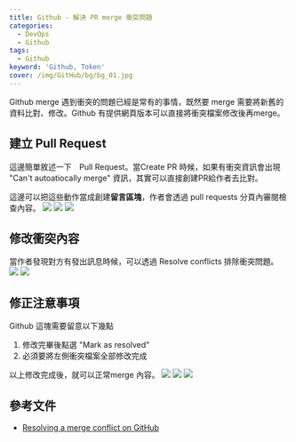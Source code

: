 ```yaml
---
title: Github - 解決 PR merge 衝突問題
categories: 
  - DevOps
  - Github
tags: 
  - Github
keyword: 'Github, Token'
cover: /img/GitHub/bg/bg_01.jpg
---
```

Github merge 遇到衝突的問題已經是常有的事情，既然要 merge 需要將新舊的資料比對、修改。Github 有提供網頁版本可以直接將衝突檔案修改後再merge。

## 建立 Pull Request
這邊簡單敘述一下　Pull Request。當Create PR 時候，如果有衝突資訊會出現 "Can't autoatiocally merge" 資訊，其實可以直接創建PR給作者去比對。

這邊可以把這些動作當成創建**留言區塊**，作者會透過 pull requests 分頁內審閱檢查內容。
![](/image/20221016_15-32-44.png)
![](/image/20221016_15-34-45.png)
![](/image/20221016_15-35-20.png)


## 修改衝突內容
當作者發現對方有發出訊息時候，可以透過 Resolve conflicts 排除衝突問題。
![](/image/20221016_15-41-15.png)
![](/image/20221016_15-41-38.png)

## 修正注意事項
Github 這塊需要留意以下幾點 
1. 修改完畢後點選 "Mark as resolved"
2. 必須要將左側衝突檔案全部修改完成

以上修改完成後，就可以正常merge 內容。
![](/image/20221016_15-42-02.png)
![](/image/20221016_16-03-41.png)
![](/image/20221016_16-04-11.png)


## 參考文件
- [Resolving a merge conflict on GitHub](https://docs.github.com/en/pull-requests/collaborating-with-pull-requests/addressing-merge-conflicts/resolving-a-merge-conflict-on-github)


